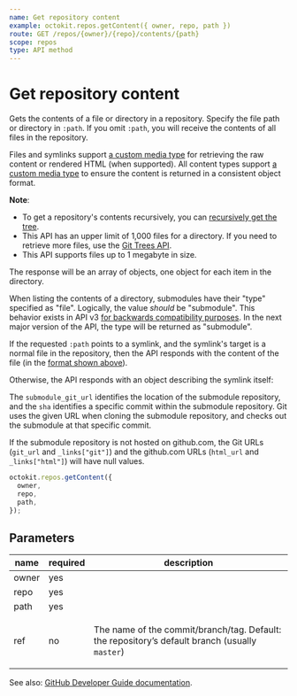 ```yaml
---
name: Get repository content
example: octokit.repos.getContent({ owner, repo, path })
route: GET /repos/{owner}/{repo}/contents/{path}
scope: repos
type: API method
---
```


# Get repository content

Gets the contents of a file or directory in a repository. Specify the file path or directory in `:path`. If you omit `:path`, you will receive the contents of all files in the repository.

Files and symlinks support [a custom media type](https://developer.github.com/v3/repos/contents/#custom-media-types) for retrieving the raw content or rendered HTML (when supported). All content types support [a custom media type](https://developer.github.com/v3/repos/contents/#custom-media-types) to ensure the content is returned in a consistent object format.

**Note**:

- To get a repository's contents recursively, you can [recursively get the tree](https://developer.github.com/v3/git/trees/).
- This API has an upper limit of 1,000 files for a directory. If you need to retrieve more files, use the [Git Trees API](https://developer.github.com/v3/git/trees/#get-a-tree).
- This API supports files up to 1 megabyte in size.

The response will be an array of objects, one object for each item in the directory.

When listing the contents of a directory, submodules have their "type" specified as "file". Logically, the value _should_ be "submodule". This behavior exists in API v3 [for backwards compatibility purposes](https://git.io/v1YCW). In the next major version of the API, the type will be returned as "submodule".

If the requested `:path` points to a symlink, and the symlink's target is a normal file in the repository, then the API responds with the content of the file (in the [format shown above](https://developer.github.com/v3/repos/contents/#response-if-content-is-a-file)).

Otherwise, the API responds with an object describing the symlink itself:

The `submodule_git_url` identifies the location of the submodule repository, and the `sha` identifies a specific commit within the submodule repository. Git uses the given URL when cloning the submodule repository, and checks out the submodule at that specific commit.

If the submodule repository is not hosted on github.com, the Git URLs (`git_url` and `_links["git"]`) and the github.com URLs (`html_url` and `_links["html"]`) will have null values.

```js
octokit.repos.getContent({
  owner,
  repo,
  path,
});
```

## Parameters

<table>
  <thead>
    <tr>
      <th>name</th>
      <th>required</th>
      <th>description</th>
    </tr>
  </thead>
  <tbody>
    <tr><td>owner</td><td>yes</td><td>

</td></tr>
<tr><td>repo</td><td>yes</td><td>

</td></tr>
<tr><td>path</td><td>yes</td><td>

</td></tr>
<tr><td>ref</td><td>no</td><td>

The name of the commit/branch/tag. Default: the repository’s default branch (usually `master`)

</td></tr>
  </tbody>
</table>

See also: [GitHub Developer Guide documentation](https://developer.github.com/v3/repos/contents/#get-repository-content).
